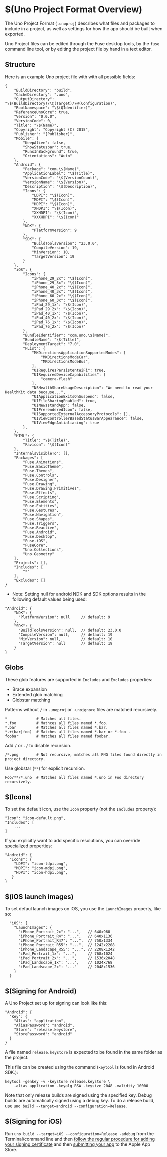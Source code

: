 # $(Uno Project Format Overview)

The Uno Project Format (`.unoproj`) describes what files and packages to include in a project, as well as settings for how the
app should be built when exported.

Uno Project files can be edited through the Fuse desktop tools, by the `fuse` command line tool, or by editing the project file by hand
in a text editor.

## Structure

Here is an example Uno project file with with all possible fields:

```
{
	"BuildDirectory": "build",
	"CacheDirectory": ".uno",
	"OutputDirectory": "\$(BuildDirectory)/\@(Target)/\@(Configuration)",
	"RootNamespace": "\$(QIdentifier)",
	"ReferenceUnoCore": true,
	"Version": "0.0.0",
	"VersionCode": 0,
	"Title": "\$(Name)",
	"Copyright": "Copyright (C) 2015",
	"Publisher": "[Publisher]",
	"Mobile": {
		"KeepAlive": false,
		"ShowStatusbar": true,
		"RunsInBackground": true,
		"Orientations": "Auto"
	},
	"Android": {
		"Package": "com.\$(Name)",
		"ApplicationLabel": "\$(Title)",
		"VersionCode": "\$(VersionCount)",
		"VersionName": "\$(Version)",
		"Description": "\$(Description)",
		"Icons": {
			"LDPI": "\$(Icon)",
			"MDPI": "\$(Icon)",
			"HDPI": "\$(Icon)",
			"XHDPI": "\$(Icon)",
			"XXHDPI": "\$(Icon)",
			"XXXHDPI": "\$(Icon)"
		},
		"NDK": {
			"PlatformVersion": 9
		},
		"SDK": {
			"BuildToolsVersion": "23.0.0",
			"CompileVersion": 19,
			"MinVersion": 10,
			"TargetVersion": 19
		}
	},
	"iOS": {
		"Icons": {
			"iPhone_29_2x": "\$(Icon)",
			"iPhone_29_3x": "\$(Icon)",
			"iPhone_40_2x": "\$(Icon)",
			"iPhone_40_3x": "\$(Icon)",
			"iPhone_60_2x": "\$(Icon)",
			"iPhone_60_3x": "\$(Icon)",
			"iPad_29_1x": "\$(Icon)",
			"iPad_29_2x": "\$(Icon)",
			"iPad_40_1x": "\$(Icon)",
			"iPad_40_2x": "\$(Icon)",
			"iPad_76_1x": "\$(Icon)",
			"iPad_76_2x": "\$(Icon)"
		},
		"BundleIdentifier": "com.uno.\$(Name)",
		"BundleName": "\$(Title)",
		"DeploymentTarget": "7.0",
		"PList": {
			"MKDirectionsApplicationSupportedModes": [
				"MKDirectionsModeCar",
				"MKDirectionsModeBus",
			],
			"UIRequiresPersistentWiFi": true,
			"UIRequiredDeviceCapabilities": [
				"camera-flash"
			],
			"NSHealthShareUsageDescription": "We need to read your HealthKit data because...",
			"UIApplicationExitsOnSuspend": false,
			"UIFileSharingEnabled": true,
			"UINewsstandApp": false,
			"UIPrerenderedIcon": false,
			"UISupportedExternalAccessoryProtocols": [],
			"UIViewControllerBasedStatusBarAppearance": false,
			"UIViewEdgeAntialiasing": true
		},
	},
	"HTML": {
		"Title": "\$(Title)",
		"Favicon": "\$(Icon)"
	},
	"InternalsVisibleTo": [],
	"Packages": [
		"Fuse.Animations",
		"Fuse.BasicTheme",
		"Fuse.Themes",
		"Fuse.Controls",
		"Fuse.Designer",
		"Fuse.Drawing",
		"Fuse.Drawing.Primitives",
		"Fuse.Effects",
		"Fuse.Scripting",
		"Fuse.Elements",
		"Fuse.Entities",
		"Fuse.Gestures",
		"Fuse.Navigation",
		"Fuse.Shapes",
		"Fuse.Triggers",
		"Fuse.Reactive",
		"Fuse.Android",
		"Fuse.Desktop",
		"Fuse.iOS",
		"FuseCore",
		"Uno.Collections",
		"Uno.Geometry"
	],
	"Projects": [],
	"Includes": [
		"*"
	],
	"Excludes": []
}
```

* Note: Setting null for android NDK and SDK options results in the following default values being used:

```
"Android": {
    "NDK": {
      "PlatformVersion": null     // default: 9
    },
    "SDK": {
      "BuildToolsVersion": null,  // default: 23.0.0
      "CompileVersion": null,     // default: 19
      "MinVersion": null,         // default: 10
      "TargetVersion": null       // default: 19
    }
}
```

## Globs

These glob features are supported in `Includes` and `Excludes` properties:

- Brace expansion
- Extended glob matching
- Globstar matching

Patterns without `/` in `.unoproj` or `.unoignore` files are matched recursively.

    *             # Matches all files.
    *.foo         # Mathces all files named *.foo.
    *.bar         # Matches all files named *.bar.
    *.+(bar|foo)  # Matches all files named *.bar or *.foo .
    foobar        # Matches all files named foobar.

Add `/` or `./` to disable recursion.

    /*.png        # Not recursive, matches all PNG files found directly in project directory.

Use globstar (`**`) for explicit recursion.

    Foo/**/*.uno  # Matches all files named *.uno in Foo directory recursively.

## $(Icons)

To set the default icon, use the `Icon` property (not the `Includes` property):

```
"Icon": "icon-default.png",
"Includes": [
	...
]
```

If you explicitly want to add specific resolutions, you can override specialized properties:

```
"Android": {
  "Icons": {
    "LDPI": "icon-ldpi.png",
    "MDPI": "icon-mdpi.png",
    "HDPI": "icon-hdpi.png",
   }
}
```

## $(iOS launch images)

To set defaul launch images on iOS, you use the `LaunchImages` property, like so:

```
  "iOS": {
    "LaunchImages": {
      "iPhone_Portrait_2x": "...",   // 640x960
      "iPhone_Portrait_R4": "...",   // 640x1136
      "iPhone_Portrait_R47": "...",  // 750x1334
      "iPhone_Portrait_R55": "...",  // 1242x2208
      "iPhone_Landscape_R55": "...", // 2208x1242
      "iPad_Portrait_1x": "...",     // 768x1024
      "iPad_Portrait_2x": "...",     // 1536x2048
      "iPad_Landscape_1x": "...",    // 1024x768
      "iPad_Landscape_2x": "..."     // 2048x1536
    }
  }
```

## $(Signing for Android)

A Uno Project set up for signing can look like this:

    "Android": {
      "Key": {
        "Alias": "application",
        "AliasPassword": "android",
        "Store": "release.keystore",
        "StorePassword": "android"
      }
    }

A file named `release.keystore` is expected to be found in the same folder as the project.

This file can be created using the command (`keytool` is found in Android SDK.):

    keytool -genkey -v -keystore release.keystore \
        -alias application -keyalg RSA -keysize 2048 -validity 10000

Note that only release builds are signed using the specified key. Debug builds are automatically signed using a debug key. To do a release build, use `uno build --target=android --configuration=Release`.

## $(Signing for iOS)

Run `uno build --target=iOS --configuration=Release -adebug` from the Terminal/command line and then [follow the regular procedure for adding your signing certificate](https://developer.apple.com/library/ios/documentation/IDEs/Conceptual/AppDistributionGuide/ConfiguringYourApp/ConfiguringYourApp.html#//apple_ref/doc/uid/TP40012582-CH28-SW1) and then [submitting your app](https://developer.apple.com/library/ios/documentation/LanguagesUtilities/Conceptual/iTunesConnect_Guide/Chapters/SubmittingTheApp.html#//apple_ref/doc/uid/TP40011225-CH33) to the Apple App Store.

